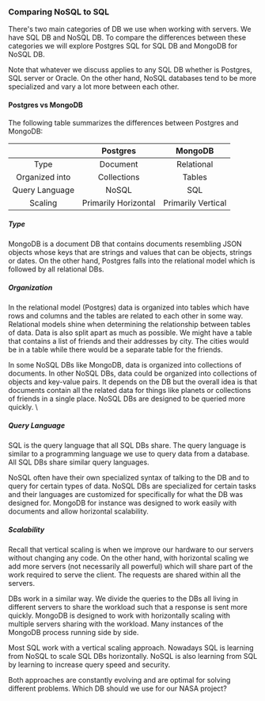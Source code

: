 
### Comparing NoSQL to SQL 

There's two main categories of DB we use when working with servers. We have SQL DB and NoSQL DB. To compare the differences between these categories we will explore Postgres SQL for SQL DB and MongoDB for NoSQL DB. 

Note that whatever we discuss applies to any SQL DB whether is Postgres, SQL server or Oracle. On the other hand, NoSQL databases tend to be more specialized and vary a lot more between each other. 

#### Postgres vs MongoDB 

The following table summarizes the differences between Postgres and MongoDB: 

|                |       Postgres       |      MongoDB       |
| :------------: | :------------------: | :----------------: |
|      Type      |       Document       |     Relational     |
| Organized into |     Collections      |       Tables       |
| Query Language |        NoSQL         |        SQL         |
|    Scaling     | Primarily Horizontal | Primarily Vertical |

##### Type

MongoDB is a document DB that contains documents resembling JSON objects whose keys that are strings and values that can be objects, strings or dates. On the other hand, Postgres falls into the relational model which is followed by all relational DBs. 

##### Organization 

 In the relational model (Postgres) data is organized into tables which have rows and columns and the tables are related to each other in some way. Relational models shine when determining the relationship between tables of data. Data is also split apart as much as possible. We might have a table that contains a list of friends and their addresses by city. The cities would be in a table while there would be a separate table for the friends. 

In some NoSQL DBs like MongoDB, data is organized into collections of documents. In other NoSQL DBs, data could be organized into collections of objects and key-value pairs. It depends on the DB but the overall idea is that documents contain all the related data for things like planets or collections of friends in a single place. NoSQL DBs are designed to be queried more quickly.
\
##### Query Language

SQL is the query language that all SQL DBs share. The query language is similar to a programming language we use to query data from a database. All SQL DBs share similar query languages. 

NoSQL often have their own specialized syntax of talking to the DB and to query for certain types of data. NoSQL DBs are specialized for certain tasks and their languages are customized for specifically for what the DB was designed for. MongoDB for instance was designed to work easily with documents and allow horizontal scalability. 

##### Scalability 

Recall that vertical scaling is when we improve our hardware to our servers without changing any code. On the other hand, with horizontal scaling we add more servers (not necessarily all powerful) which will share part of the work required to serve the client. The requests are shared within all the servers. 

DBs work in a similar way. We divide the queries to the DBs all living in different servers to share the workload such that a response is sent more quickly. MongoDB is designed to work with horizontally scaling with multiple servers sharing with the workload. Many instances of the MongoDB process running side by side. 

Most SQL work with a vertical scaling approach. Nowadays SQL is learning from NoSQL to scale SQL DBs horizontally. NoSQL is also learning from SQL by learning to increase query speed and security. 

Both approaches are constantly evolving and are optimal for solving different problems. Which DB should we use for our NASA project? 





